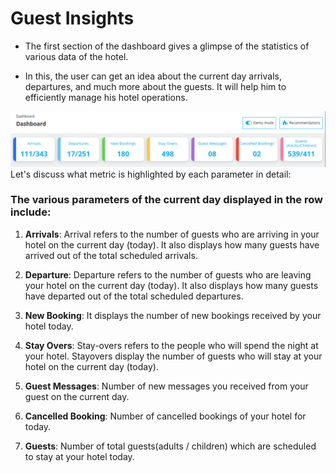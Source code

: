 # Guest Insights

- The first section of the dashboard gives a glimpse of the statistics of various data of the hotel.

- In this, the user can get an idea about the current day arrivals, departures, and much more about the guests. It will help him to efficiently manage his hotel operations.

![guest](./guest.png)
Let's discuss what metric is highlighted by each parameter in detail:


### The various parameters of the current day displayed in the row include:

1. **Arrivals**: Arrival refers to the number of guests who are arriving in your hotel on the current day (today). It also displays how many guests have arrived out of the total scheduled arrivals.

2. **Departure**: Departure refers to the number of guests who are leaving your hotel on the current day (today). It also displays how many guests have departed out of the total scheduled departures.

3. **New Booking**: It displays the number of new bookings received by your hotel today.

4. **Stay Overs**: Stay-overs refers to the people who will spend the night at your hotel. Stayovers display the number of guests who will stay at your hotel on the current day (today).

5. **Guest Messages**: Number of new messages you received from your guest on the current day.

6. **Cancelled Booking**: Number of cancelled bookings of your hotel for today.

7. **Guests**: Number of total guests(adults / children) which are scheduled to stay at your hotel today.







